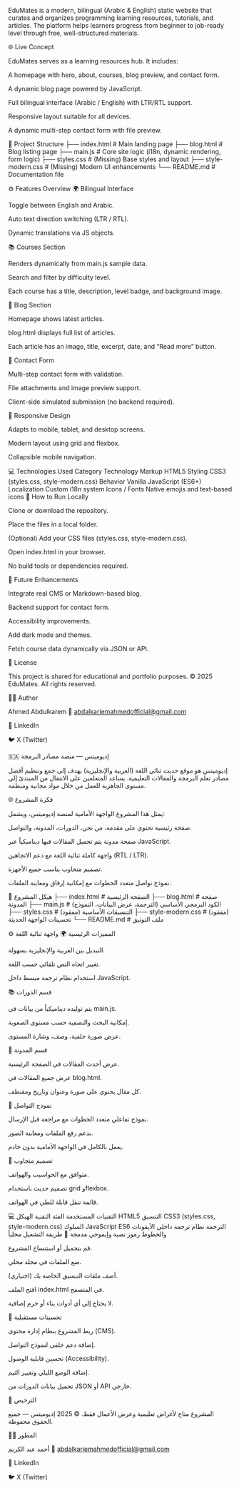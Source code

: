 EduMates is a modern, bilingual (Arabic & English) static website that curates and organizes programming learning resources, tutorials, and articles.
The platform helps learners progress from beginner to job-ready level through free, well-structured materials.

🌐 Live Concept

EduMates serves as a learning resources hub.
It includes:

A homepage with hero, about, courses, blog preview, and contact form.

A dynamic blog page powered by JavaScript.

Full bilingual interface (Arabic / English) with LTR/RTL support.

Responsive layout suitable for all devices.

A dynamic multi-step contact form with file preview.

🧩 Project Structure
├── index.html        # Main landing page
├── blog.html         # Blog listing page
├── main.js           # Core site logic (i18n, dynamic rendering, form logic)
├── styles.css        # (Missing) Base styles and layout
├── style-modern.css  # (Missing) Modern UI enhancements
└── README.md         # Documentation file

⚙️ Features Overview
🌍 Bilingual Interface

Toggle between English and Arabic.

Auto text direction switching (LTR / RTL).

Dynamic translations via JS objects.

📚 Courses Section

Renders dynamically from main.js sample data.

Search and filter by difficulty level.

Each course has a title, description, level badge, and background image.

📰 Blog Section

Homepage shows latest articles.

blog.html displays full list of articles.

Each article has an image, title, excerpt, date, and “Read more” button.

💬 Contact Form

Multi-step contact form with validation.

File attachments and image preview support.

Client-side simulated submission (no backend required).

📱 Responsive Design

Adapts to mobile, tablet, and desktop screens.

Modern layout using grid and flexbox.

Collapsible mobile navigation.

💻 Technologies Used
Category	Technology
Markup	HTML5
Styling	CSS3 (styles.css, style-modern.css)
Behavior	Vanilla JavaScript (ES6+)
Localization	Custom i18n system
Icons / Fonts	Native emojis and text-based icons
🚀 How to Run Locally

Clone or download the repository.

Place the files in a local folder.

(Optional) Add your CSS files (styles.css, style-modern.css).

Open index.html in your browser.

No build tools or dependencies required.

🧠 Future Enhancements

Integrate real CMS or Markdown-based blog.

Backend support for contact form.

Accessibility improvements.

Add dark mode and themes.

Fetch course data dynamically via JSON or API.

📄 License

This project is shared for educational and portfolio purposes.
© 2025 EduMates. All rights reserved.

👨‍💻 Author

Ahmed Abdulkarem
📧 abdalkariemahmedofficial@gmail.com

🔗 LinkedIn

🐦 X (Twitter)

🇸🇦 إديوميتس — منصة مصادر البرمجة

إديوميتس هو موقع حديث ثنائي اللغة (العربية والإنجليزية) يهدف إلى جمع وتنظيم أفضل مصادر تعلم البرمجة والمقالات التعليمية.
يساعد المتعلمين على الانتقال من المبتدئ إلى مستوى الجاهزية للعمل من خلال مواد مجانية ومنظمة.

🌐 فكرة المشروع

يمثل هذا المشروع الواجهة الأمامية لمنصة إديوميتس، ويشمل:

صفحة رئيسية تحتوي على مقدمة، من نحن، الدورات، المدونة، والتواصل.

صفحة مدونة يتم تحميل المقالات فيها ديناميكياً عبر JavaScript.

واجهة كاملة ثنائية اللغة مع دعم الاتجاهين (RTL / LTR).

تصميم متجاوب يناسب جميع الأجهزة.

نموذج تواصل متعدد الخطوات مع إمكانية إرفاق ومعاينة الملفات.

🧩 هيكل المشروع
├── index.html        # الصفحة الرئيسية
├── blog.html         # صفحة المدونة
├── main.js           # الكود البرمجي الأساسي (الترجمة، عرض البيانات، النموذج)
├── styles.css        # (مفقود) التنسيقات الأساسية
├── style-modern.css  # (مفقود) تحسينات الواجهة الحديثة
└── README.md         # ملف التوثيق

⚙️ المميزات الرئيسية
🌍 واجهة ثنائية اللغة

التبديل بين العربية والإنجليزية بسهولة.

تغيير اتجاه النص تلقائي حسب اللغة.

استخدام نظام ترجمة مبسط داخل JavaScript.

📚 قسم الدورات

يتم توليده ديناميكياً من بيانات في main.js.

إمكانية البحث والتصفية حسب مستوى الصعوبة.

عرض صورة خلفية، وصف، وشارة المستوى.

📰 قسم المدونة

عرض أحدث المقالات في الصفحة الرئيسية.

عرض جميع المقالات في blog.html.

كل مقال يحتوي على صورة وعنوان وتاريخ ومقتطف.

💬 نموذج التواصل

نموذج تفاعلي متعدد الخطوات مع مراجعة قبل الإرسال.

يدعم رفع الملفات ومعاينة الصور.

يعمل بالكامل في الواجهة الأمامية بدون خادم.

📱 تصميم متجاوب

متوافق مع الحواسيب والهواتف.

تصميم حديث باستخدام grid وflexbox.

قائمة تنقل قابلة للطي في الهواتف.

💻 التقنيات المستخدمة
الفئة	التقنية
الهيكل	HTML5
التنسيق	CSS3 (styles.css, style-modern.css)
السلوك	JavaScript ES6
الترجمة	نظام ترجمة داخلي
الأيقونات والخطوط	رموز نصية وإيموجي مدمجة
🚀 طريقة التشغيل محلياً

قم بتحميل أو استنساخ المشروع.

ضع الملفات في مجلد محلي.

(اختياري) أضف ملفات التنسيق الخاصة بك.

افتح الملف index.html في المتصفح.

لا يحتاج إلى أي أدوات بناء أو حزم إضافية.

🧠 تحسينات مستقبلية

ربط المشروع بنظام إدارة محتوى (CMS).

إضافة دعم خلفي لنموذج التواصل.

تحسين قابلية الوصول (Accessibility).

إضافة الوضع الليلي وتغيير الثيم.

تحميل بيانات الدورات من JSON أو API خارجي.

📄 الترخيص

المشروع متاح لأغراض تعليمية وعرض الأعمال فقط.
© 2025 إديوميتس — جميع الحقوق محفوظة.

👨‍💻 المطور

أحمد عبد الكريم
📧 abdalkariemahmedofficial@gmail.com

🔗 LinkedIn

🐦 X (Twitter)
